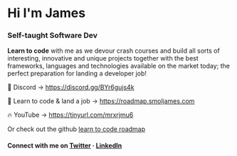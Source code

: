 # Hi I'm James
### Self-taught Software Dev

**Learn to code** with me as we devour crash courses and build all sorts of interesting, innovative and unique projects together with the best frameworks, languages and technologies available on the market today; the perfect preparation for landing a developer job!

🌿 Discord -> https://discord.gg/BYr6gujs4k

🐝 Learn to code & land a job -> https://roadmap.smoljames.com

🔥 YouTube -> https://tinyurl.com/mrxrjmu6

Or check out the github [learn to code roadmap](https://www.github.com/jamezmca/learn-to-code)

#### Connect with me on [Twitter](https://twitter.com/_Smoljames) · [LinkedIn](https://www.linkedin.com/in/jamezmcarthur/)



